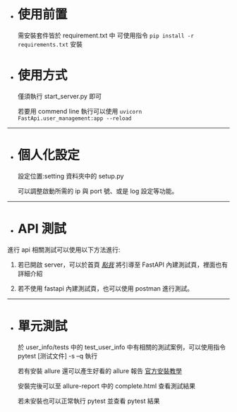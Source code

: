 - # 使用前置

  需安裝套件皆於 requirement.txt 中 可使用指令 `pip install -r requirements.txt` 安裝

- # 使用方式

  僅須執行 start_server.py 即可

  若要用 commend line 執行可以使用 `uvicorn FastApi.user_management:app --reload`

---

- # 個人化設定

  設定位置:setting 資料夾中的 setup.py

  可以調整啟動所需的 ip 與 port 號、或是 log 設定等功能。

---

- # API 測試

進行 api 相關測試可以使用以下方法進行:

1.  若已開啟 server，可以於首頁 _[點我](/docs#)_ 將引導至 FastAPI 內建測試頁，裡面也有詳細介紹

2.  若不使用 fastapi 內建測試頁，也可以使用 postman 進行測試。

---

- # 單元測試

  於 user_info/tests 中的 test_user_info 中有相關的測試案例，可以使用指令 pytest [测试文件] -s –q 執行

  若有安裝 allure 還可以產生好看的 allure 報告 [官方安裝教學](https://github.com/allure-framework/allure2?tab=readme-ov-file)

  安裝完後可以至 allure-report 中的 complete.html 查看測試結果

  若未安裝也可以正常執行 pytest 並查看 pytest 結果
